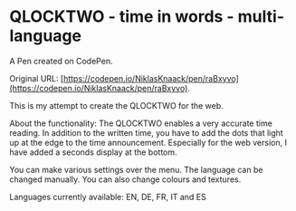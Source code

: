 # QLOCKTWO - time in words - multi-language

A Pen created on CodePen.

Original URL: [https://codepen.io/NiklasKnaack/pen/raBxyvo](https://codepen.io/NiklasKnaack/pen/raBxyvo).

This is my attempt to create the QLOCKTWO for the web.

About the functionality: 
The QLOCKTWO enables a very accurate time reading. In addition to the written time, you have to add the dots that light up at the edge to the time announcement. Especially for the web version, I have added a seconds display at the bottom.

You can make various settings over the menu. The language can be changed manually. You can also change colours and textures.

Languages currently available: EN, DE, FR, IT and ES